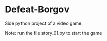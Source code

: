 # Defeat-Borgov
Side python project of a video game.

Note: run the file story_01.py to start the game

